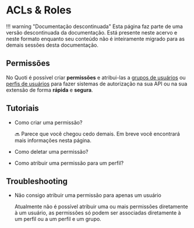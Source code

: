 # ACLs & Roles

!!! warning "Documentação descontinuada"
    Esta página faz parte de uma versão descontinuada da documentação. Está presente neste acervo e neste formato enquanto seu conteúdo não é inteiramente migrado para as demais sessões desta documentação.





## Permissões

No Quoti é possível criar **permissões** e atribui-las a [grupos de usuários](../home.md) ou [perfis de usuários](../home.md) para fazer sistemas de autorização na sua API ou na sua extensão de forma **rápida** e **segura**.

## Tutoriais

- Como criar uma permissão?
    
    
    
    🔜 Parece que você chegou cedo demais. Em breve você encontrará mais informações nesta página.
    
    
    
- Como deletar uma permissão?
- Como atribuir uma permissão para um perfil?

## Troubleshooting

- Não consigo atribuir uma permissão para apenas um usuário
    
    Atualmente não é possível atribuir uma ou mais permissões diretamente à um usuário, as permissões só podem ser associadas diretamente à um perfil ou a um perfil e um grupo.
